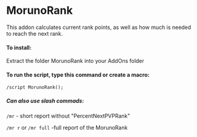 # MorunoRank
This addon calculates current rank points, as well as how much is needed to reach the next rank.

#### To install: 
Extract the folder MorunoRank into your AddOns folder

#### To run the script, type this command or create a macro: 
`/script MorunoRank();`

##### Can also use slash commads:

`/mr`  - short report without "PercentNextPVPRank" 

`/mr r` or `/mr full` -full report of the MorunoRank
  